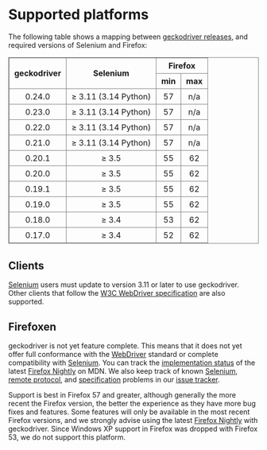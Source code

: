 Supported platforms
===================

The following table shows a mapping between [geckodriver releases],
and required versions of Selenium and Firefox:

<style type="text/css">
  table { width: 100%; margin-bottom: 2em; }
  table, th, td { border: solid gray 1px; }
  td, th { padding: 5px 10px; text-align: center; }
</style>

<table>
 <thead>
  <tr>
    <th rowspan="2">geckodriver
    <th rowspan="2">Selenium
    <th colspan="2">Firefox
  </tr>
  <tr>
    <th>min
    <th>max
  </tr>
 </thead>

 <tr>
  <td>0.24.0
  <td>≥ 3.11 (3.14 Python)
  <td>57
  <td>n/a
 <tr>
  <td>0.23.0
  <td>≥ 3.11 (3.14 Python)
  <td>57
  <td>n/a
 <tr>
  <td>0.22.0
  <td>≥ 3.11 (3.14 Python)
  <td>57
  <td>n/a
 <tr>
  <td>0.21.0
  <td>≥ 3.11 (3.14 Python)
  <td>57
  <td>n/a
 <tr>
  <td>0.20.1
  <td>≥ 3.5
  <td>55
  <td>62
 <tr>
  <td>0.20.0
  <td>≥ 3.5
  <td>55
  <td>62
 <tr>
  <td>0.19.1
  <td>≥ 3.5
  <td>55
  <td>62
 <tr>
  <td>0.19.0
  <td>≥ 3.5
  <td>55
  <td>62
 <tr>
  <td>0.18.0
  <td>≥ 3.4
  <td>53
  <td>62
 <tr>
  <td>0.17.0
  <td>≥ 3.4
  <td>52
  <td>62
</table>

Clients
-------

[Selenium] users must update to version 3.11 or later to use geckodriver.
Other clients that follow the [W3C WebDriver specification][WebDriver]
are also supported.


Firefoxen
---------

geckodriver is not yet feature complete.  This means that it does
not yet offer full conformance with the [WebDriver] standard
or complete compatibility with [Selenium].  You can track the
[implementation status] of the latest [Firefox Nightly] on MDN.
We also keep track of known [Selenium], [remote protocol], and
[specification] problems in our [issue tracker].

Support is best in Firefox 57 and greater, although generally the more
recent the Firefox version, the better the experience as they have
more bug fixes and features.  Some features will only be available
in the most recent Firefox versions, and we strongly advise using the
latest [Firefox Nightly] with geckodriver.  Since Windows XP support
in Firefox was dropped with Firefox 53, we do not support this platform.


[geckodriver releases]: https://github.com/mozilla/geckodriver/releases
[Selenium]: https://github.com/seleniumhq/selenium
[WebDriver]: https://w3c.github.io/webdriver/
[implementation status]: https://bugzilla.mozilla.org/showdependencytree.cgi?id=721859&hide_resolved=1
[Firefox Nightly]: https://whattrainisitnow.com/
[remote protocol]: https://github.com/mozilla/geckodriver/issues?q=is%3Aissue+is%3Aopen+label%3Amarionette
[specification]: https://github.com/mozilla/geckodriver/issues?q=is%3Aissue+is%3Aopen+label%3Aspec
[issue tracker]: https://github.com/mozilla/geckodriver/issues
[Firefox Nightly]: https://nightly.mozilla.org/
